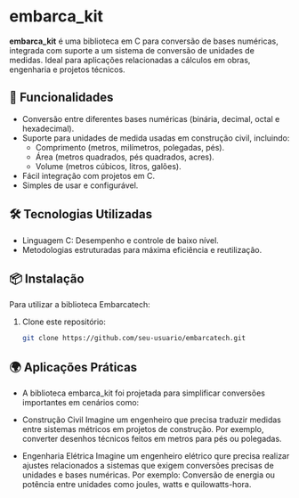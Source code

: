 # embarca_kit

**embarca_kit** é uma biblioteca em C para conversão de bases numéricas, integrada com suporte a um sistema de conversão de unidades de medidas. Ideal para aplicações relacionadas a cálculos em obras, engenharia e projetos técnicos.  

## 🚀 Funcionalidades  

- Conversão entre diferentes bases numéricas (binária, decimal, octal e hexadecimal).
- Suporte para unidades de medida usadas em construção civil, incluindo:
  - Comprimento (metros, milímetros, polegadas, pés).
  - Área (metros quadrados, pés quadrados, acres).
  - Volume (metros cúbicos, litros, galões).
- Fácil integração com projetos em C.
- Simples de usar e configurável.

## 🛠️ Tecnologias Utilizadas  

- Linguagem C: Desempenho e controle de baixo nível.
- Metodologias estruturadas para máxima eficiência e reutilização.

## 📦 Instalação  

Para utilizar a biblioteca Embarcatech:  
1. Clone este repositório:  
   ```bash
   git clone https://github.com/seu-usuario/embarcatech.git


## 🌍 Aplicações Práticas
- A biblioteca embarca_kit foi projetada para simplificar conversões importantes em cenários como:

- Construção Civil
Imagine um engenheiro que precisa traduzir medidas entre sistemas métricos em projetos de construção. Por exemplo, converter desenhos técnicos feitos em metros para pés ou polegadas.
- Engenharia Elétrica
Imagine um engenheiro elétrico qure precisa realizar ajustes relacionados a sistemas que exigem conversões precisas de unidades e bases numéricas. Por exemplo: Conversão de energia ou potência entre unidades como joules, watts e quilowatts-hora.
